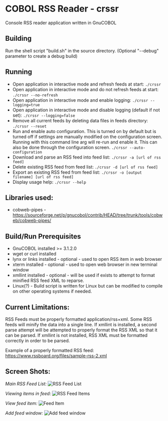 # COBOL RSS Reader - crssr

Console RSS reader application written in GnuCOBOL

## Building 
Run the shell script "build.sh" in the source directory. (Optional "--debug" parameter to create a debug build)

## Running
* Open application in interactive mode and refresh feeds at start:
  ```./crssr```
* Open application in interactive mode and do not refresh feeds at start:
  ```./crssr --no-refresh```
* Open application in interactive mode and enable logging: 
  ```./crssr --logging=true```
* Open application in interactive mode and disable logging (default if not set):
  ```./crssr --logging=false```
* Remove all current feeds by deleting data files in feeds directory:
  ```./crssr --reset```
* Run and enable auto configuration. This is turned on by default but is turned off if settings are manually modified on the configuration screen. Running with this command line arg will re-run and enable it. This can also be done through the configuration screen.
  ```./crssr --auto-configuration```
* Download and parse an RSS feed into feed list: 
  ```./crssr -a [url of rss feed]```
* Delete existing RSS feed from feed list:
  ```./crssr -d [url of rss feed]```
* Export an existing RSS feed from feed list: 
  ```./crssr -o [output filename] [url of rss feed]```
* Display usage help:
  ``` ./crssr --help ```

## Libraries used: 
  * cobweb-pipes - https://sourceforge.net/p/gnucobol/contrib/HEAD/tree/trunk/tools/cobweb/cobweb-pipes/
  
## Build/Run Prerequisites 
  * GnuCOBOL installed >= 3.1.2.0
  * wget or curl installed  
  * lynx or links installed - optional - used to open RSS item in web browser  
  * xterm installed - optional - used to open web browser in new terminal window
  * xmllint installed - optional - will be used if exists to attempt to format minified RSS feed XML to reparse.
  * Linux(?) - Build script is written for Linux but can be modified to compile on other operating systems if needed.
  
## Current Limitations:
RSS Feeds must be properly formatted application/rss+xml. Some RSS feeds will minify the data into a single line. 
If xmllint is installed, a second parse attempt will be attempted to properly format the RSS XML so that it can be 
parsed. If xmllint is not installed, RSS XML must be formatted correctly in order to be parsed.

Example of a properly formatted RSS feed: https://www.rssboard.org/files/sample-rss-2.xml

## Screen Shots:
*Main RSS Feed List:*
![RSS Feed List](https://i.imgur.com/875Qg6z.png)

*Viewing items in feed:*
![RSS Feed Items](https://i.imgur.com/eHJeVhL.png)

*View feed item:*
![Feed Item](https://i.imgur.com/6R7msIE.png)

*Add feed window:*
![Add feed window](https://i.imgur.com/2Fyjerp.png)
